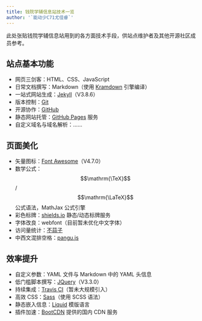 ```yaml
---
title: 钱院学辅信息站技术一览
author: '`能动少C71尤佳睿`'
---
```


此处张贴钱院学辅信息站用到的各方面技术手段，供站点维护者及其他开源社区成员参考。

## 站点基本功能

- 网页三剑客：HTML、CSS、JavaScript
- 日常文档撰写：Markdown（使用 [Kramdown](https://kramdown.gettalong.org/) 引擎编译）
- 一站式网站生成：[Jekyll](https://jekyllrb.com/)（V3.8.6）
- 版本控制：[Git](https://git-scm.com/)
- 开源协作：[GitHub](https://github.com/)
- 静态网站托管：[GitHub Pages](https://pages.github.com/) 服务
- 自定义域名与域名解析：……

## 页面美化

- 矢量图标：[Font Awesome](https://fontawesome.com/)（V4.7.0）
- 数学公式：$$\mathrm{\TeX}$$/$$\mathrm{\LaTeX}$$ 公式语法，MathJax 公式引擎
- 彩色标牌：[shields.io](https://shields.io/) 静态/动态标牌服务
- 字体改良：webfont（目前暂未优化中文字体）
- 访问量统计：[不蒜子](https://busuanzi.ibruce.info/)
- 中西文混排空格：[pangu.js](https://github.com/vinta/pangu.js)

## 效率提升

- 自定义参数：YAML 文件与 Markdown 中的 YAML 头信息
- 低门槛脚本撰写：[JQuery](https://jquery.com/)（V3.3.0）
- 持续集成：[Travis CI](https://travis-ci.org/)（暂未大规模引入）
- 高效 CSS：[Sass](https://sass-lang.com/)（使用 SCSS 语法）
- 静态嵌入信息：[Liquid](https://shopify.github.io/liquid/) 模版语言
- 插件加速：[BootCDN](https://www.bootcdn.cn/) 提供的国内 CDN 服务
